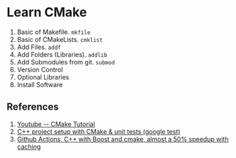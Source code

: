 # Learn CMake
1. Basic of Makefile. `mkfile`
2. Basic of CMakeLists. `cmklist`
3. Add Files. `addf`
4. Add Folders (Libraries).  `addlib`
5. Add Submodules from git. `submod`
6. Version Control
7. Optional Libraries
8. Install Software

## References
1. [Youtube -- CMake Tutorial](https://www.youtube.com/watch?v=nlKcXPUJGwA&list=PLalVdRk2RC6o5GHu618ARWh0VO0bFlif4&t=0s)
2. [C++ project setup with CMake & unit tests (google test)](https://raymii.org/s/tutorials/Cpp_project_setup_with_cmake_and_unit_tests.html)
3. [Github Actions, C++ with Boost and cmake, almost a 50% speedup with caching](https://raymii.org/s/articles/Github_Actions_cpp_boost_cmake_speedup.html)